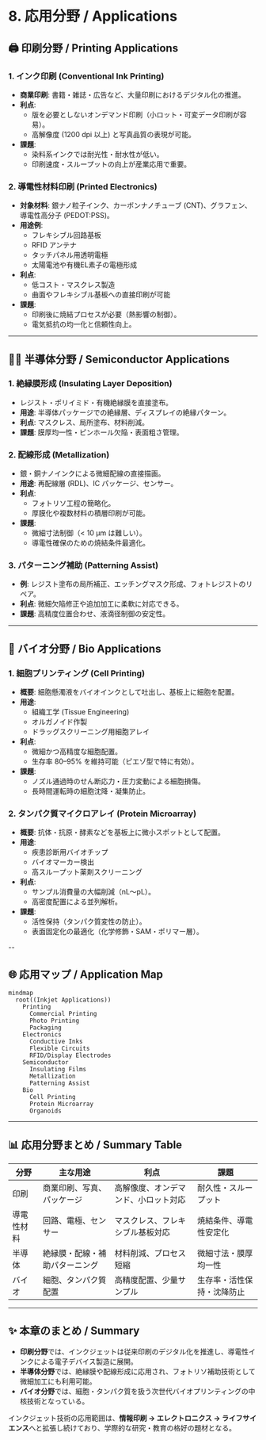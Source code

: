 # 8. 応用分野 / Applications

## 🖨️ 印刷分野 / Printing Applications

### 1. インク印刷 (Conventional Ink Printing)
- **商業印刷**: 書籍・雑誌・広告など、大量印刷におけるデジタル化の推進。  
- **利点**:
  - 版を必要としないオンデマンド印刷（小ロット・可変データ印刷が容易）。  
  - 高解像度 (1200 dpi 以上) と写真品質の表現が可能。  
- **課題**:
  - 染料系インクでは耐光性・耐水性が低い。  
  - 印刷速度・スループットの向上が産業応用で重要。

### 2. 導電性材料印刷 (Printed Electronics)
- **対象材料**: 銀ナノ粒子インク、カーボンナノチューブ (CNT)、グラフェン、導電性高分子 (PEDOT:PSS)。  
- **用途例**:
  - フレキシブル回路基板  
  - RFID アンテナ  
  - タッチパネル用透明電極  
  - 太陽電池や有機EL素子の電極形成  
- **利点**:
  - 低コスト・マスクレス製造  
  - 曲面やフレキシブル基板への直接印刷が可能  
- **課題**:
  - 印刷後に焼結プロセスが必要（熱影響の制御）。  
  - 電気抵抗の均一化と信頼性向上。  

---

## 🧑‍🔬 半導体分野 / Semiconductor Applications

### 1. 絶縁膜形成 (Insulating Layer Deposition)
- レジスト・ポリイミド・有機絶縁膜を直接塗布。  
- **用途**: 半導体パッケージでの絶縁層、ディスプレイの絶縁パターン。  
- **利点**: マスクレス、局所塗布、材料削減。  
- **課題**: 膜厚均一性・ピンホール欠陥・表面粗さ管理。

### 2. 配線形成 (Metallization)
- 銀・銅ナノインクによる微細配線の直接描画。  
- **用途**: 再配線層 (RDL)、IC パッケージ、センサー。  
- **利点**:
  - フォトリソ工程の簡略化。  
  - 厚膜化や複数材料の積層印刷が可能。  
- **課題**:
  - 微細寸法制御（< 10 µm は難しい）。  
  - 導電性確保のための焼結条件最適化。

### 3. パターニング補助 (Patterning Assist)
- **例**: レジスト塗布の局所補正、エッチングマスク形成、フォトレジストのリペア。  
- **利点**: 微細欠陥修正や追加加工に柔軟に対応できる。  
- **課題**: 高精度位置合わせ、液滴径制御の安定性。  

---

## 🧬 バイオ分野 / Bio Applications

### 1. 細胞プリンティング (Cell Printing)
- **概要**: 細胞懸濁液をバイオインクとして吐出し、基板上に細胞を配置。  
- **用途**:
  - 組織工学 (Tissue Engineering)  
  - オルガノイド作製  
  - ドラッグスクリーニング用細胞アレイ  
- **利点**:
  - 微細かつ高精度な細胞配置。  
  - 生存率 80–95% を維持可能（ピエゾ型で特に有効）。  
- **課題**:
  - ノズル通過時のせん断応力・圧力変動による細胞損傷。  
  - 長時間運転時の細胞沈降・凝集防止。  

### 2. タンパク質マイクロアレイ (Protein Microarray)
- **概要**: 抗体・抗原・酵素などを基板上に微小スポットとして配置。  
- **用途**:
  - 疾患診断用バイオチップ  
  - バイオマーカー検出  
  - 高スループット薬剤スクリーニング  
- **利点**:
  - サンプル消費量の大幅削減（nL～pL）。  
  - 高密度配置による並列解析。  
- **課題**:
  - 活性保持（タンパク質変性の防止）。  
  - 表面固定化の最適化（化学修飾・SAM・ポリマー層）。  

--

## 🌐 応用マップ / Application Map

```mermaid
mindmap
  root((Inkjet Applications))
    Printing
      Commercial Printing
      Photo Printing
      Packaging
    Electronics
      Conductive Inks
      Flexible Circuits
      RFID/Display Electrodes
    Semiconductor
      Insulating Films
      Metallization
      Patterning Assist
    Bio
      Cell Printing
      Protein Microarray
      Organoids
```

---

## 📊 応用分野まとめ / Summary Table

| 分野 | 主な用途 | 利点 | 課題 |
|------|----------|------|------|
| 印刷 | 商業印刷、写真、パッケージ | 高解像度、オンデマンド、小ロット対応 | 耐久性・スループット |
| 導電性材料 | 回路、電極、センサー | マスクレス、フレキシブル基板対応 | 焼結条件、導電性安定化 |
| 半導体 | 絶縁膜・配線・補助パターニング | 材料削減、プロセス短縮 | 微細寸法・膜厚均一性 |
| バイオ | 細胞、タンパク質配置 | 高精度配置、少量サンプル | 生存率・活性保持・沈降防止 |

---

## ✨ 本章のまとめ / Summary
- **印刷分野**では、インクジェットは従来印刷のデジタル化を推進し、導電性インクによる電子デバイス製造に展開。  
- **半導体分野**では、絶縁膜や配線形成に応用され、フォトリソ補助技術として微細加工にも利用可能。  
- **バイオ分野**では、細胞・タンパク質を扱う次世代バイオプリンティングの中核技術となっている。  

インクジェット技術の応用範囲は、**情報印刷 → エレクトロニクス → ライフサイエンス**へと拡張し続けており、学際的な研究・教育の格好の題材となる。
